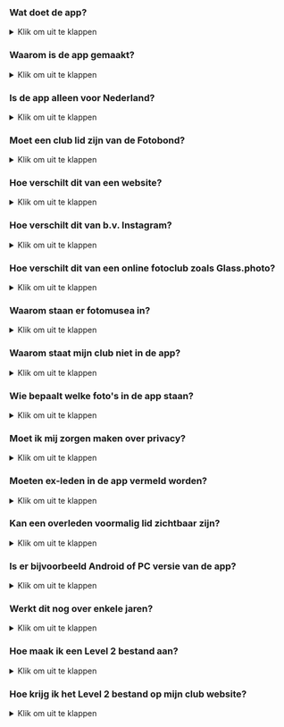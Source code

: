 ### Wat doet de app?

<details><summary>Klik om uit te klappen</summary></p>
Dit is de huidige omschrijving in de nederlandse Apple App Store:</p>

> De app toont geselecteerd werk van leden van fotoclubs. 
>
> De app dient dus als een permanente online tentoonstelling van de leden van diverse fotoclubs.
> Een gebruiker kan een club vinden door te bladeren, zoeken op naam of via de interactieve landkaarten.
> Clubleden zijn te vinden door te bladeren, te zoeken op naam of trefwoord en via de lijsten met clubleden.
>
> Clubs kunnen zichzelf toevoegen door het online plaatsen van een lijst met hun leden. In een aparte stap kan de club links naar geselecteerde foto's per lid aanbieden.
> Met deze gegevens kan een zuster macOS app portfolio pagina's voor bestaande websites automatisch genereren.
> Beide apps staan op GitHub.
</details></p>

### Waarom is de app gemaakt?

<details><summary>Klik om uit te klappen</summary></p>
Fotografen worden lid van een fotoclub om hun werk aan elkaar te laten zien.
Intern binnen een fotoclub lukt dat zien en gezien-worden aardig door om de paar weken fysiek bijeen te komen.</p>

Bredere zichtbaarheid loopt vooral via exposties en een eigen website. Dat gaat vaak moeizaam:
Expositiebezoekers zijn vooral een vaste kring met familieleden, vrienden en diverse getrouwe bezoekers vanuit omliggende clubs. Expo bezoek lijkt aardig stabiel.
Aandacht trekken via de clubwebsite loopt echter al jaren achteruit.
Vooral omdat kleine websites over het algemeen steeds minder aandacht krijgen: je moet ze vinden, er zijn teveel om ze af te lopen, en de inhoud blijkt vaak maar een paar keer per jaar te veranderen.
De aandacht van gebruikers verschoof richting grote websites (zoals nu.nl, CNN.com) en platforms (zoals Facebook en Instagram) waar altijd wat nieuws is en waar ze de gebruiker naar relevante inhoud leiden.</p>

Vandaar dat er behoefte lijkt aan een laagdrempelig platform speciaal om de onderlinge banden tussen fotoclubs aan te halen. En met artsy fotoliefhebbers. Maar ook met je oom in Australië die tijdens de club expo verhinderd was.
Je kunt de app dus zien als een online museum voor de amateurfotografie dat nooit dicht is, en dat groot genoeg is om liefhebbers te trekken omdat er altijd wel iets nieuws is.

We sluiten niet uit dat we de app ooit uitbreiden zodat de app kan melden wanneer er relevante nieuwe foto's binnengekomen zijn. Dat kan een website echt, maar een app wel.
</details></p>

### Is de app alleen voor Nederland?

<details><summary>Klik om uit te klappen</summary></p>
De nadruk ligt voorlopig op Nederland. Maar de app is wereldwijd te gebruiken.
De app ondersteunt bijvoorbeeld zowel Nederlands als Engels. In het Engels heet de app "Photo Club Hub" ipv "Fotoclub Hub".
</details></p>

### Moet een club lid zijn van de Fotobond?

<details><summary>Klik om uit te klappen</summary></p>
De app kan prima omgaan met clubs die geen lid zijn van de Fotobond.
Er zijn voorbeelden te vinden op de landkaarten.
Buitenlandse club zouden per definitie geen lid van de Konijklijke Nederlandse Fotobond zijn.
</details></p>

### Hoe verschilt dit van een website?

<details><summary>Klik om uit te klappen</summary></p>
Een website vereist dat de gebruiker expliciet op zoek gaat naar informatie.
Dat is prima voor het beantwoorden van een explicite vraag (b.v. openingstijden, goedkoopste aanbieder).
Maar kleine websites krijgen tegenwoordig weinig verkeer omdat er vrijwel nooit iets nieuws te vinden is.
En er is niets nieuws te zien omdat er vrijwel geen bezoekers komen. 

Vandaar de trend dat eigen websites van bedrijfjes of individuen vervangen worden door b.v. Facebook pagina's: 
er is altijd wel wat gaande, en je kan je abonneren op notificaties als er iets verandert.

Het hebben van een eigen platform voor foto clubs ipv b.v. "op Facebook zitten", heeft als centraal voordeel dat het er rustiger is:

- minder afleiding door honderd nieuwtjes per dag, over allerlei onderwerpen: "doom scrolling".
- minder afleiding op de pagina's zelf. De gespecializeerde app is dichter tegen een "museum" dan een "bazaar". 
</details></p>

### Hoe verschilt dit van b.v. Instagram?

<details><summary>Klik om uit te klappen</summary></p>
Instagram ziet iedereen als een individue - en kent dus geen club begrip.
Vergeleken met Instagram, heeft deze app...

- geen commercieel doel of budget. Deze app is gratis en advertentievrij.
- geen copieën van de foto's. Foto's en ledenlijst staan bij de clubs.
- geen inlogproces om gegevens te zien.
- geen mogelijkheid om via de app commentaar op andermans foto's te geven. Dus ook geen moderatie nodig.
- een nadruk op foto's als kunstvorm. Dus geen foto's van je lunch, je verjaardagsfeest of je huisdier.
</details></p>

### Hoe verschilt dit van een online fotoclub zoals Glass.photo?

<details><summary>Klik om uit te klappen</summary></p>
[Glass.photo](www.glass.photo) ziet fotografen als een individue - maar zou je kunnen zien als 1 grote fotoclub.
Vergeleken met Glass.photo, heeft deze app...

- geen jaarlijks abonnement en bijbhorend inlogproces. Glass heeft enkele werknemers en maakt dus significante kosten.
- geen copieën van de foto's. Foto's en ledenlijst staan bij de clubs.
- geen mogelijkheid om via de app commentaar op andermans foto's te geven. Dus ook geen moderatie nodig.
- voor de komende tijd een nadruk op Nederlandse gebruikers. Glass is internationaal en engelstalig, al ziet het bedrijf in Amsterdam.
- nog geen mogelijkheid om individueen of clubs te "volgen". Maar dat zal bij voldoende gebruik nodig worden.
</details></p>

### Waarom staan er fotomusea in?

<details><summary>Klik om uit te klappen</summary></p>
Omdat het vrij eenvoudig kon. En de doelgroep er iets aan kan hebben.
</details></p>

### Waarom staat mijn club niet in de app?

<details><summary>Klik om uit te klappen</summary></p>
De app is "open". Je kunt zelf een club toevoegen. Hier komen stapsgewijs instructies voor.
De vrijwel volledige lijst met clubs in Brabant-Oost staat erin als demo en om het proces op te starten.
</details></p>

### Wie bepaalt welke foto's in de app staan?

<details><summary>Klik om uit te klappen</summary></p>
De individuele clubs. Zo kan je bijvoorbeeld ervoor kiezen dat foto's van alle clubexposities en individuele exposities van de afgelopen jaren te zien zijn.
Die foto's horen tenslotte het tonen waard te zijn. Maar je kunt ook afspreken dat iedere fotograaf zelf foto's uitkiest voor zijn/naar portfolio in de app.
De app gaat er wel (meer of minder) van uit dat de foto's redelijk geselecteerd zijn. Dus bijvoorbeeld 10 foto's per fotograaf per jaar.
</details></p>

### Moet ik mij zorgen maken over privacy?

<details><summary>Klik om uit te klappen</summary></p>
Nee. Een club beheert zijn eigen gegevens. En die gegevens staan op de club website en worden door de club geleverd en onderhouden.
De gegevens waar het hier om gaat zijn vaak al op bestaande websites te zien: namen van leden, een selectie van foto's.
Maar nu zijn die gegevens in een voor software leesbaar formaat, zodat ze op een consistente, uniforme manier getoond kunnen worden.

De app doet overigens niet aan postadressen, e-mailadressen of telefoonnummers van leden.
De app doet zelfs niet aan postadres van de thuisbasis van de club: 
het zet een club op de kaart via GPS coordinaten die je desgewenst kunt afronden of het midden van de stad kan zetten.
</details></p>

### Moeten ex-leden in de app vermeld worden?

<details><summary>Klik om uit te klappen</summary></p>
Nee. Maar de app is zo gemaakt dat het kan.
Vaak wordt dat gewaaardeerd (b.v. als iemand 20 jaar lid was, en wegens gezondheidsredenen niet meer meedoet met "zijn" club).
"In de app blijven of niet" kan per lid besloten worden. Of per club. Het is wel verstandig om dit met het lid zelf af te stemmen.
Technisch kan een **gebruiker** van de app ook nog eens kiezen of ex-leden getoond worden.
En kan iedere club zelf een beleid op dit punt beslissen: als de club de gegevens niet aanlevert, zijn ze uiteraard niet te zien.
Meer detail hieronder hieronder.
</details></p>

### Kan een overleden voormalig lid zichtbaar zijn?

<details><summary>Klik om uit te klappen</summary></p>
Als een club zijn gegevens niet onderhoudt, zal dit op termijn bij ieder lid gebeuren. 
Het internet heeft hier namelijk nog geen goede oplossing voor. 
Zo kan het op Facebook gebeuren dat een overledene - met de beste bedoelingen - felicitaties kijgt op zijn/haar verjaardag.
Het "zomaar" verwijderen van iemand kan heel pijnlijk zijn voor nabestaanden die de herinnering in ere willen houden.
Maar "zomaar" aanhouden kan mogelijk ook pijnlijk zijn. 
Wij raden dus de clubs 3 basisregels aan:

    1. stem af met de betrokkene.
    2. als de belanghebbenden onbereikbaar zijn, verwijder de gegevens.
    3. probeer de app up to date te houden t.a.v. het onderscheid lid / ex-lid / overledene.

Voor de app betekent dit dat de verantwoording voor de inhoud volledig bij een clubs liggen. 
En als een complete club ophoudt te bestaan, verwijnt die club vroeger of later uit de app
doordat ze de rekening voor hun website niet meer betalen.
</details></p>

### Is er bijvoorbeeld Android of PC versie van de app?

<details><summary>Klik om uit te klappen</summary></p>
De app versie ondersteunt, om praktische redenen, de iPhone en iPad.
Er is een "web" versie in ontwikkeling. Die bekijk je dus in je browser (Chrome, Edge, Safari, Mozilla...) op een computer of mobiel apparaat.
Die web versie levert HTML pagina's die je straks gewoon toevoegt aan een bestaande website (b.v. Wordpress).

De software voor de web webversie heet "Fotoclub Hub HTML" en genereert pagina's uit dezelfde bestanden die gebruikt worden voor "Fotoclub Hub".
Dat voorkomt dubbel werk als eene club zowel de app als hun website moet bijwerken.
Foto Club Hub HTML genereert een (HTML/CSS/js) ledenlijst met links naar de portfolio's van de clubleden.
</details></p>

### Werkt dit nog over enkele jaren?

<details><summary>Klik om uit te klappen</summary></p>
Bij een bedrijf als Adobe mag je aannemen dat alles minstens 10 jaar ondersteund wordt: men betaalt ervoor, 
en het is de verantwoordelijk van Adobe om voor continuiteit te zorgen zolang het product winst maakt.

Hier ligt dit anders: de broncode is openbaar ("open source"), zodat het in principe nooit verloren kan gaan.
Maar de software heeft zo nu en dan onderhoud nodig. En gebruikers verwachten dat het geleidelijk doorgroeit.
Softwareonderhoud en uitbouw vergt in software nogal wat specialistische technisiche kennis.

Aangezien er geen budget is, streven wij ernaar dat er straks voldoende gebruikers zijn dat er meer vrijwillers komen die bereid zijn
incidenteel aan de software te sleutelen. Bijvoorbeeld omdat ze een idee hebben en het zelf kunnen helpen realizeren.
Dat staat of valt bij het kunnen opbouwen van een sucsesvol ecosysteem.
Bij gebruik door bijvoorbeeld 100 clubs is er kans dat er toevallig iemand (b.v. student) tussenzit die mee zou kunnen helpen.
Dit _kan_ gaan sneeuwballen: meer ontwikkelaars > meer functionaliteit > meer gebruikers > meer kans op ontwikkelaars...

Voor een club hoeft deze continuiteitsvraag geen drama te zijn: de investering per club om gegevens aan te leveren zijn heel beperkt.
Zeg maar vergelijkbaar met een andere verbeteringsactie rondom de website.
</details></p>

### Hoe maak ik een Level 2 bestand aan?

<details><summary>Klik om uit te klappen</summary></p>
    
Hier is een apart stappenplan met instructies voor: [tinyurl.com/Level2aanmaken](https://tinyurl.com/Level2aanmaken).
Er is ook een bijbehorende engelstalige versie: [tinyurl.com/Level2aanmaken](https://tinyurl.com/Level2creation).
De nederlandse versie is recenter/beter.
</details></p>

### Hoe krijg ik het Level 2 bestand op mijn club website?

<details><summary>Klik om uit te klappen</summary></p>
    
Hier komt apart stappenplan met instructies voor. Voor de eerste clubs willen wij _tijdelijk_ het bestand wel op een eigen server zetten.

Globale instructies: je kunt via Dashboard > Media bestanden uploaded naar Wordpress.
Dan moet je de URL bewaren (omdat het Level 1 bestand doorverwijst naar de locatie van het Level 2 bestand).

Vermoedelijk bevat WordPress en beveiliging om vooral plaatjes en video te uploaded. En dus een JSON betand weigert.
Daarvoor heb je een Wordpress plug-in nodig. Bijvoorbeeld [https://wordpress.org/plugins/mime-types-plus/](https://wordpress.org/plugins/mime-types-plus/)
</details></p>
